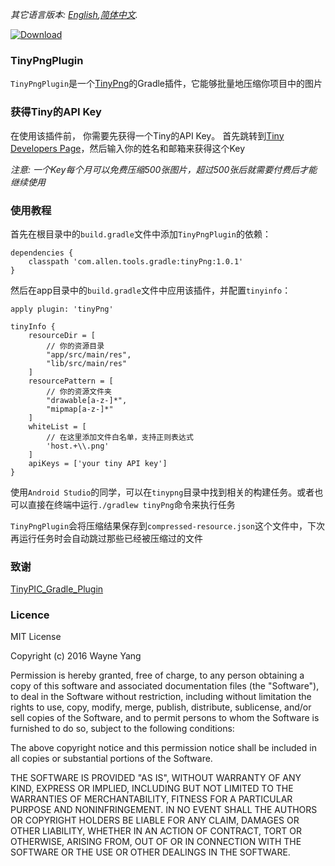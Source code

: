 *其它语言版本: [English](README.md),[简体中文](README.zh-cn.md).*

[ ![Download](https://api.bintray.com/packages/allenli/tinypngplugin/tinyPng/images/download.svg?version=1.0.0) ](https://bintray.com/allenli/tinypngplugin/tinyPng/1.0.0/link)

### TinyPngPlugin
`TinyPngPlugin`是一个[TinyPng](https://tinypng.com/)的Gradle插件，它能够批量地压缩你项目中的图片

### 获得Tiny的API Key
在使用该插件前， 你需要先获得一个Tiny的API Key。 首先跳转到[Tiny Developers Page](https://tinypng.com/developers)，然后输入你的姓名和邮箱来获得这个Key

*注意: 一个Key每个月可以免费压缩500张图片，超过500张后就需要付费后才能继续使用*

### 使用教程
首先在根目录中的`build.gradle`文件中添加`TinyPngPlugin`的依赖：

 	dependencies {
    	classpath 'com.allen.tools.gradle:tinyPng:1.0.1'
	}

然后在app目录中的`build.gradle`文件中应用该插件，并配置`tinyinfo`：

 	apply plugin: 'tinyPng'

 	tinyInfo {
    	resourceDir = [
			// 你的资源目录
            "app/src/main/res",
            "lib/src/main/res"
    	]
        resourcePattern = [
        	// 你的资源文件夹
        	"drawable[a-z-]*",
            "mipmap[a-z-]*"
        ]
        whiteList = [
        	// 在这里添加文件白名单，支持正则表达式
        	'host.+\\.png'
        ]
        apiKeys = ['your tiny API key']
    }

使用`Android Studio`的同学，可以在`tinypng`目录中找到相关的构建任务。或者也可以直接在终端中运行`./gradlew tinyPng`命令来执行任务

`TinyPngPlugin`会将压缩结果保存到`compressed-resource.json`这个文件中，下次再运行任务时会自动跳过那些已经被压缩过的文件

### 致谢
[TinyPIC_Gradle_Plugin](https://github.com/mogujie/TinyPIC_Gradle_Plugin)

### Licence
MIT License

Copyright (c) 2016 Wayne Yang

Permission is hereby granted, free of charge, to any person obtaining a copy
of this software and associated documentation files (the "Software"), to deal
in the Software without restriction, including without limitation the rights
to use, copy, modify, merge, publish, distribute, sublicense, and/or sell
copies of the Software, and to permit persons to whom the Software is
furnished to do so, subject to the following conditions:

The above copyright notice and this permission notice shall be included in all
copies or substantial portions of the Software.

THE SOFTWARE IS PROVIDED "AS IS", WITHOUT WARRANTY OF ANY KIND, EXPRESS OR
IMPLIED, INCLUDING BUT NOT LIMITED TO THE WARRANTIES OF MERCHANTABILITY,
FITNESS FOR A PARTICULAR PURPOSE AND NONINFRINGEMENT. IN NO EVENT SHALL THE
AUTHORS OR COPYRIGHT HOLDERS BE LIABLE FOR ANY CLAIM, DAMAGES OR OTHER
LIABILITY, WHETHER IN AN ACTION OF CONTRACT, TORT OR OTHERWISE, ARISING FROM,
OUT OF OR IN CONNECTION WITH THE SOFTWARE OR THE USE OR OTHER DEALINGS IN THE
SOFTWARE.
